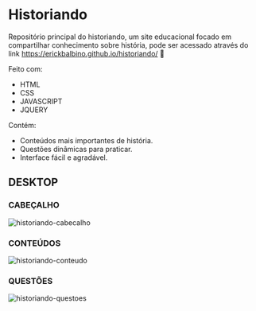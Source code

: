 # Historiando
Repositório principal do historiando, um site educacional focado em compartilhar conhecimento sobre história, pode ser acessado através do link    https://erickbalbino.github.io/historiando/ 🤝
 
 Feito com:
* HTML
* CSS
* JAVASCRIPT
* JQUERY

 Contém:
* Conteúdos mais importantes de história.
* Questões dinâmicas para praticar.
* Interface fácil e agradável.

## DESKTOP
### CABEÇALHO
![historiando-cabecalho](https://user-images.githubusercontent.com/78397162/147882280-22ea088e-2043-4b06-82f5-f20f2e4a43df.png)

### CONTEÚDOS
![historiando-conteudo](https://user-images.githubusercontent.com/78397162/147882286-db17783b-67a7-4a27-8167-61e552625ef9.png)

### QUESTÕES
![historiando-questoes](https://user-images.githubusercontent.com/78397162/147882292-b2a87944-d68c-4cba-990f-4446a6c906cb.png)
